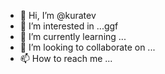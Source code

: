- 👋 Hi, I’m @kuratev
- 👀 I’m interested in ...ggf
- 🌱 I’m currently learning ...
- 💞️ I’m looking to collaborate on ...
- 📫 How to reach me ...

<!---
kuratev/kuratev is a ✨ special ✨ repository because its `README.md` (this file) appears on your GitHub profile.
You can click the Preview link to take a look at your changes.
--->
